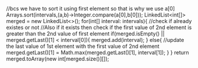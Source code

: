 //bcs we have to sort it using first element so that is why we use a[0]
Arrays.sort(intervals,(a,b)->Integer.compare(a[0],b[0]));
LinkedList<int[]> merged = new LinkedList<>();
for(int[] interval: intervals){
//check if already existes or not
//Also if it exists then check if the first value of 2nd element is greater than the 2nd value of first element
if(merged.isEmpty() || merged.getLast()[1] < interval[0]){
merged.add(interval);
}
else{
//update the last value of 1st element with the first value of 2nd element
merged.getLast()[1] = Math.max(merged.getLast()[1], interval[1]);
}
}
return merged.toArray(new int[merged.size()][]);